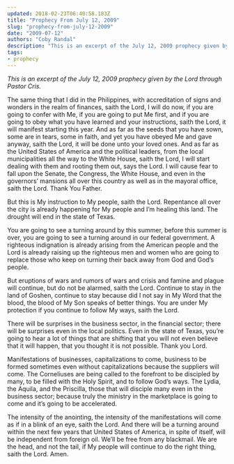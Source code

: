 ```yaml
---
updated: 2018-02-23T06:40:58.183Z
title: "Prophecy From July 12, 2009"
slug: "prophecy-from-july-12-2009"
date: "2009-07-12"
authors: "Coby Randal"
description: "This is an excerpt of the July 12, 2009 prophecy given by the Lord through Pastor Cris."
tags:
- prophecy
---
```

*This is an excerpt of the July 12, 2009 prophecy given by the Lord through Pastor Cris.*

The same thing that I did in the Philippines, with accreditation of signs and wonders in the realm of finances, saith the Lord, I will do now, if you are going to confer with Me, if you are going to put Me first, and if you are going to obey what you have learned and your instructions, saith the Lord, it will manifest starting this year. And as far as the seeds that you have sown, some are in tears, some in faith, and yet you have obeyed Me and gave anyway, saith the Lord, it will be done unto your loved ones. And as far as the United States of America and the political leaders, from the local municipalities all the way to the White House, saith the Lord, I will start dealing with them and rooting them out, says the Lord. I will cause fear to fall upon the Senate, the Congress, the White House, and even in the governors’ mansions all over this country as well as in the mayoral office, saith the Lord. Thank You Father.

But this is My instruction to My people, saith the Lord. Repentance all over the city is already happening for My people and I’m healing this land. The drought will end in the state of Texas.

You are going to see a turning around by this summer, before this summer is over, you are going to see a turning around in our federal government. A righteous indignation is already arising from the American people and the Lord is already raising up the righteous men and women who are going to replace those who keep on turning their back away from God and God’s people.

But eruptions of wars and rumors of wars and crisis and famine and plague will continue, but do not be alarmed, saith the Lord. Continue to stay in the land of Goshen, continue to stay because did I not say in My Word that the blood, the blood of My Son speaks of better things. You are under My protection if you continue to follow My ways, saith the Lord.

There will be surprises in the business sector, in the financial sector; there will be surprises even in the local politics. Even in the state of Texas, you’re going to hear a lot of things that are shifting that you will not even believe that it will happen, that you thought it is not possible. Thank you Lord.

Manifestations of businesses, capitalizations to come, business to be formed sometimes even without capitalizations because the suppliers will come. The Corneliuses are being called to the forefront to be discipled by many, to be filled with the Holy Spirit, and to follow God’s ways. The Lydia, the Aquila, and the Priscilla, those that will disciple many even in the business sector; because truly the ministry in the marketplace is going to come and it’s going to be accelerated.

The intensity of the anointing, the intensity of the manifestations will come as if in a blink of an eye, saith the Lord. And there will be a turning around within the next few years that United States of America, in spite of itself, will be independent from foreign oil. We’ll be free from any blackmail. We are the head, and not the tail, if My people will continue to do the right thing, saith the Lord. Amen.
